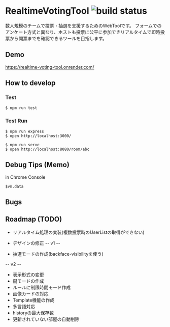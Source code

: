 # RealtimeVotingTool ![build status](https://github.com/ksgwr/RealtimeVotingTool/actions/workflows/main.yml/badge.svg)

数人規模のチームで投票・抽選を支援するためのWebToolです。
フォームでのアンケート方式と異なり、ホストも投票に公平に参加できリアルタイムで即時投票から開票までを確認できるツールを目指します。

## Demo

https://realtime-voting-tool.onrender.com/

## How to develop

### Test

```
$ npm run test
```

### Test Run

```
$ npm run express
$ open http://localhost:3000/
```

```
$ npm run serve
$ open http://localhost:8080/room/abc
```

## Debug Tips (Memo)

in Chrome Console

```
$vm.data
```

## Bugs


## Roadmap (TODO)

* リアルタイム処理の実装(複数投票時のUserListの取得ができない)
* デザインの修正
-- v1 --

* 抽選モードの作成(backface-visibilityを使う)

-- v2 --

* 表示形式の変更
* 鍵モードの作成
* ルールに制限時間モード作成
* 画像カードの対応
* Template機能の作成
* 多言語対応
* historyの最大保存数
* 更新されていない部屋の自動削除